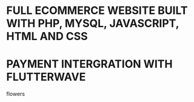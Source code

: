 # FULL ECOMMERCE WEBSITE BUILT WITH PHP, MYSQL, JAVASCRIPT, HTML AND CSS
# PAYMENT INTERGRATION WITH FLUTTERWAVE
 flowers
